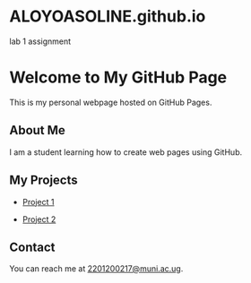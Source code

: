 # ALOYOASOLINE.github.io
lab 1 assignment
# Welcome to My GitHub Page

This is my personal webpage hosted on GitHub Pages.

 

## About Me

I am a student learning how to create web pages using GitHub.

 

## My Projects

- [Project 1](;)

- [Project 2]([https://github.com/<username>/<project2-repo>](https://aloyoasoline.github.io/-wad-.github.io/);)

 

## Contact

You can reach me at [2201200217@muni.ac.ug](mailto:myemail@example.com).


